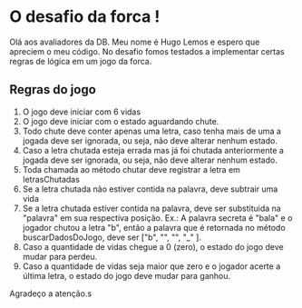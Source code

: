 # O desafio da forca !

Olá aos avaliadores da DB. Meu nome é Hugo Lemos e espero que apreciem o meu código.
No desafio fomos testados a implementar certas regras de lógica em um jogo da forca.

## Regras do jogo

1. O jogo deve iniciar com 6 vidas
2. O jogo deve iniciar com o estado aguardando chute.
3. Todo chute deve conter apenas uma letra, caso tenha mais de uma a jogada deve ser ignorada, ou seja, não deve alterar nenhum estado.
4. Caso a letra chutada esteja errada mas já foi chutada anteriormente a jogada deve ser ignorada, ou seja, não deve alterar nenhum estado.
5. Toda chamada ao método chutar deve registrar a letra em letrasChutadas
6. Se a letra chutada não estiver contida na palavra, deve subtrair uma vida
7. Se a letra chutada estiver contida na palavra, deve ser substituida na "palavra" em sua respectiva posição. Ex.: A palavra secreta é "bala" e o jogador chutou a letra "b", então a palavra que é retornada no método buscarDadosDoJogo, deve ser ["b", "", "", "_" ].
8. Caso a quantidade de vidas chegue a 0 (zero), o estado do jogo deve mudar para perdeu.
9. Caso a quantidade de vidas seja maior que zero e o jogador acerte a última letra, o estado do jogo deve mudar para ganhou.

Agradeço a atenção.s
